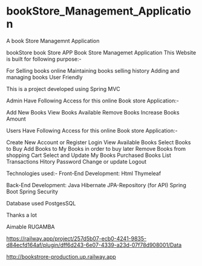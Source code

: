 # bookStore_Management_Application
A book Store Managemnt Application

bookStore
book Store APP Book Store Managemet Application This Website is built for following purpose:-

For Selling books online Maintaining books selling history Adding and managing books User Friendly

This is a project developed using Spring MVC

Admin Have Following Access for this online Book store Application:-

Add New Books View Books Available Remove Books Increase Books Amount

Users Have Following Access for this online Book store Application:-

Create New Account or Register Login View Available Books Select Books to Buy Add Books to My Books in order to buy later Remove Books from shopping Cart Select and Update My Books Purchased Books List Transactions Hitory Password Change or update Logout

Technologies used:- Front-End Development: Html Thymeleaf

Back-End Development: Java Hibernate JPA-Repository (for API) Spring Boot Spring Security

Database used PostgesSQL

Thanks a lot

Aimable RUGAMBA

https://railway.app/project/257d5b07-ecb0-4241-9835-d84ecfd164af/plugin/dff6d243-6e07-4339-a23d-07f78d908001/Data

http://bookstrore-production.up.railway.app
